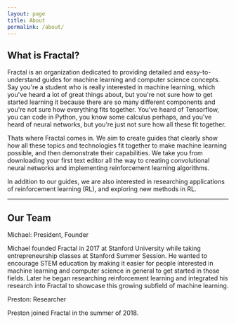 ```yaml
---
layout: page
title: About
permalink: /about/
---
```


<!--amp-img width="600" height="300" layout="responsive" src="http://lorempixel.com/600/300/sports"></amp-img-->

## What is Fractal?

Fractal is an organization dedicated to providing detailed and easy-to-understand
guides for machine learning and computer science concepts. Say you're a student
who is really interested in machine learning, which you've heard a lot of great
things about, but you're not sure how to get started learning it because there
are so many different components and you're not sure how everything fits together.
You've heard of Tensorflow, you can code in Python, you know some calculus perhaps,
and you've heard of neural networks, but you're just not sure how all these fit
together.

Thats where Fractal comes in. We aim to create guides that clearly show how all
these topics and technologies fit together to make machine learning possible, and
then demonstrate their capabilities. We take you from downloading your first
text editor all the way to creating convolutional neural networks and implementing
reinforcement learning algorithms.

In addition to our guides, we are also interested in researching applications
of reinforcement learning (RL), and exploring new methods in RL.


---

## Our Team


Michael: President, Founder

Michael founded Fractal in 2017 at Stanford University while taking
entrepreneurship classes at Stanford Summer Session. He wanted to encourage STEM 
education by making it easier for people interested in machine learning and 
computer science in general to get started in those fields. Later he began
researching reinforcement learning and integrated his research into Fractal to
showcase this growing subfield of machine learning.


Preston: Researcher

Preston joined Fractal in the summer of 2018.


